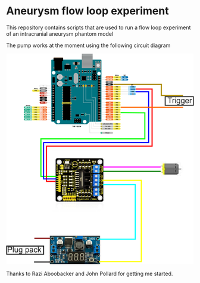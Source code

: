 # Aneurysm flow loop experiment
This repository contains scripts that are used to run a flow loop experiment of an intracranial aneurysm phantom model

The pump works at the moment using the following circuit diagram

![pump circuit diagram](https://github.com/sanjivdg/aneurysm-flow-loop/blob/main/pump_electric_circuit_diagram.png?raw=true)

Thanks to Razi Aboobacker and John Pollard for getting me started.
